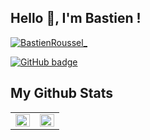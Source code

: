 ## Hello 👋, I'm Bastien !

<p align="left"> <a href="https://twitter.com/BastienRoussel_" target="blank"><img src="https://img.shields.io/twitter/follow/BastienRoussel_?logo=twitter&style=for-the-badge" alt="BastienRoussel_" /></a>

<a href="https://github.com/BastienRoussel?tab=followers"><img src="https://img.shields.io/github/followers/BastienRoussel?tab=followers?label=blue&logo=github&style=for-the-badge" alt="GitHub badge" /></a></p>

## My Github Stats
<table><tr><td valign="top" width="50%">
<img src="https://github-readme-stats.vercel.app/api?username=BastienRoussel&show_icons=true&theme=merko&count_private=true&hide_border=true" align="left" style="width: 100%" />
</td><td valign="top" width="50%">
<img src="https://github-readme-stats.vercel.app/api/top-langs/?username=BastienRoussel&theme=merko&hide_border=true&layout=compact" align="left" style="width: 100%" />
</td></tr></table>
<br/>

<!--
**bastienroussel/bastienroussel** is a ✨ _special_ ✨ repository because its `README.md` (this file) appears on your GitHub profile.

Here are some ideas to get you started:

- 🔭 I’m currently working on ...
- 🌱 I’m currently learning ...
- 👯 I’m looking to collaborate on ...
- 🤔 I’m looking for help with ...
- 💬 Ask me about ...
- 📫 How to reach me: ...
- 😄 Pronouns: ...
- ⚡ Fun fact: ...
-->
